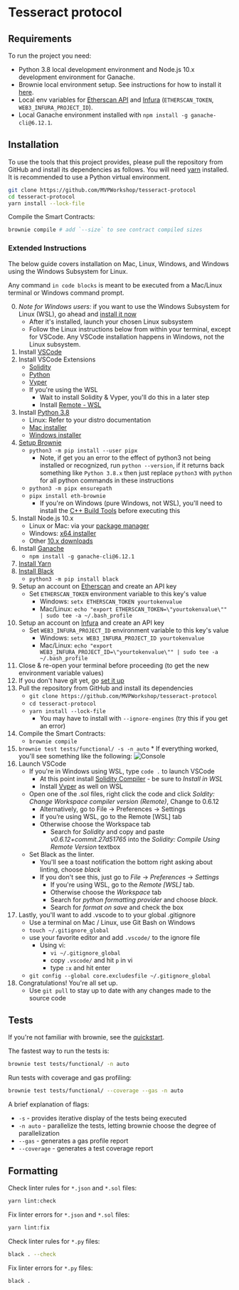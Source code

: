 # Tesseract protocol

## Requirements

To run the project you need:

- Python 3.8 local development environment and Node.js 10.x development environment for Ganache.
- Brownie local environment setup. See instructions for how to install it
  [here](https://eth-brownie.readthedocs.io/en/stable/install.html).
- Local env variables for [Etherscan API](https://etherscan.io/apis) and
  [Infura](https://infura.io/) (`ETHERSCAN_TOKEN`, `WEB3_INFURA_PROJECT_ID`).
- Local Ganache environment installed with `npm install -g ganache-cli@6.12.1`.

## Installation

To use the tools that this project provides, please pull the repository from GitHub
and install its dependencies as follows.
You will need [yarn](https://yarnpkg.com/lang/en/docs/install/) installed.
It is recommended to use a Python virtual environment.

```bash
git clone https://github.com/MVPWorkshop/tesseract-protocol
cd tesseract-protocol
yarn install --lock-file
```

Compile the Smart Contracts:

```bash
brownie compile # add `--size` to see contract compiled sizes
```

### Extended Instructions

The below guide covers installation on Mac, Linux, Windows, and Windows using the Windows Subsystem for Linux.

Any command `in code blocks` is meant to be executed from a Mac/Linux terminal or Windows command prompt.

0. _Note for Windows users:_ if you want to use the Windows Subsystem for Linux (WSL), go ahead and [install it now](https://docs.microsoft.com/en-us/windows/wsl/install-win10)
   - After it's installed, launch your chosen Linux subsystem
   - Follow the Linux instructions below from within your terminal, except for VSCode. Any VSCode installation happens in Windows, not the Linux subsystem.
1. Install [VSCode](https://code.visualstudio.com/docs/setup/setup-overview)
2. Install VSCode Extensions
   - [Solidity](https://marketplace.visualstudio.com/items?itemName=JuanBlanco.solidity)
   - [Python](https://marketplace.visualstudio.com/items?itemName=ms-python.python)
   - [Vyper](https://marketplace.visualstudio.com/items?itemName=tintinweb.vscode-vyper)
   - If you're using the WSL
     - Wait to install Solidity & Vyper, you'll do this in a later step
     - Install [Remote - WSL](https://marketplace.visualstudio.com/items?itemName=ms-vscode-remote.remote-wsl)
3. Install [Python 3.8](https://www.python.org/downloads/release/python-380/)
   - Linux: Refer to your distro documentation
   - [Mac installer](https://www.python.org/ftp/python/3.8.0/python-3.8.0-macosx10.9.pkg)
   - [Windows installer](https://www.python.org/ftp/python/3.8.0/python-3.8.0-amd64.exe)
4. [Setup Brownie](https://github.com/eth-brownie/brownie)
   - `python3 -m pip install --user pipx`
     - Note, if get you an error to the effect of python3 not being installed or recognized, run `python --version`, if it returns back something like `Python 3.8.x` then just replace `python3` with `python` for all python commands in these instructions
   - `python3 -m pipx ensurepath`
   - `pipx install eth-brownie`
     - If you're on Windows (pure Windows, not WSL), you'll need to install the [C++ Build Tools](https://visualstudio.microsoft.com/visual-cpp-build-tools/) before executing this
5. Install Node.js 10.x
   - Linux or Mac: via your [package manager](https://nodejs.org/en/download/package-manager/)
   - Windows: [x64 installer](https://nodejs.org/dist/latest-v12.x/node-v12.13.0-x64.msi)
   - Other [10.x downloads](https://nodejs.org/dist/latest-v12.x)
6. Install [Ganache](https://github.com/trufflesuite/ganache-cli)
   - `npm install -g ganache-cli@6.12.1`
7. [Install Yarn](https://classic.yarnpkg.com/en/docs/install)
8. [Install Black](https://pypi.org/project/black/)
   - `python3 -m pip install black`
9. Setup an account on [Etherscan](https://etherscan.io) and create an API key
   - Set `ETHERSCAN_TOKEN` environment variable to this key's value
     - Windows: `setx ETHERSCAN_TOKEN yourtokenvalue`
     - Mac/Linux: `echo "export ETHERSCAN_TOKEN=\"yourtokenvalue\"" | sudo tee -a ~/.bash_profile`
10. Setup an account on [Infura](https://infura.io) and create an API key
    - Set `WEB3_INFURA_PROJECT_ID` environment variable to this key's value
      - Windows: `setx WEB3_INFURA_PROJECT_ID yourtokenvalue`
      - Mac/Linux: `echo "export WEB3_INFURA_PROJECT_ID=\"yourtokenvalue\"" | sudo tee -a ~/.bash_profile`
11. Close & re-open your terminal before proceeding (to get the new environment variable values)
12. If you don't have git yet, go [set it up](https://docs.github.com/en/free-pro-team@latest/github/getting-started-with-github/set-up-git)
13. Pull the repository from GitHub and install its dependencies
    - `git clone https://github.com/MVPWorkshop/tesseract-protocol`
    - `cd tesseract-protocol`
    - `yarn install --lock-file`
      - You may have to install with `--ignore-engines` (try this if you get an error)
14. Compile the Smart Contracts:
    - `brownie compile`
15. `brownie test tests/functional/ -s -n auto` \* If everything worked, you'll see something like the following:
    ![Console](https://i.imgur.com/wGSmCrY.png)
16. Launch VSCode
    - If you're in Windows using WSL, type `code .` to launch VSCode
      - At this point install [Solidity Compiler](https://marketplace.visualstudio.com/items?itemName=JuanBlanco.solidity) - be sure to _Install in WSL_
      - Install [Vyper](https://marketplace.visualstudio.com/items?itemName=tintinweb.vscode-vyper) as well on WSL
    - Open one of the .sol files, right click the code and click _Soldity: Change Workspace compiler version (Remote)_, Change to 0.6.12
      - Alternatively, go to File -> Preferences -> Settings
      - If you’re using WSL, go to the Remote [WSL] tab
      - Otherwise choose the Workspace tab
        - Search for _Solidity_ and copy and paste _v0.6.12+commit.27d51765_ into the _Solidity: Compile Using Remote Version_ textbox
    - Set Black as the linter.
      - You'll see a toast notification the bottom right asking about linting, choose _black_
      - If you don't see this, just go to _File_ -> _Preferences_ -> _Settings_
        - If you're using WSL, go to the _Remote [WSL]_ tab.
        - Otherwise choose the _Workspace_ tab
        - Search for _python formatting provider_ and choose _black_.
        - Search for _format on save_ and check the box
17. Lastly, you'll want to add .vscode to to your global .gitignore
    - Use a terminal on Mac / Linux, use Git Bash on Windows
    - `touch ~/.gitignore_global`
    - use your favorite editor and add `.vscode/` to the ignore file
      - Using vi:
        - `vi ~/.gitignore_global`
        - copy `.vscode/` and hit `p` in vi
        - type `:x` and hit enter
    - `git config --global core.excludesfile ~/.gitignore_global`
18. Congratulations! You're all set up.
    - Use `git pull` to stay up to date with any changes made to the source code

## Tests

If you're not familiar with brownie, see the [quickstart](https://eth-brownie.readthedocs.io/en/stable/quickstart.html).

The fastest way to run the tests is:

```bash
brownie test tests/functional/ -n auto
```

Run tests with coverage and gas profiling:

```bash
brownie test tests/functional/ --coverage --gas -n auto
```

A brief explanation of flags:

- `-s` - provides iterative display of the tests being executed
- `-n auto` - parallelize the tests, letting brownie choose the degree of parallelization
- `--gas` - generates a gas profile report
- `--coverage` - generates a test coverage report

## Formatting

Check linter rules for `*.json` and `*.sol` files:

```bash
yarn lint:check
```

Fix linter errors for `*.json` and `*.sol` files:

```bash
yarn lint:fix
```

Check linter rules for `*.py` files:

```bash
black . --check
```

Fix linter errors for `*.py` files:

```bash
black .
```
